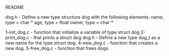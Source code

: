 README

dog.h - Define a new type structure dog with the following elements:
name, type = char *
age, type = float
owner, type = char *

1-init_dog.c - function that initialize a variable of type struct dog
2-print_dog.c - that prints a struct dog
dog.h - Define a new type dog_t as a new name for the type struct dog.
4-new_dog.c - function that creates a new dog.
5-free_dog.c - function that frees dogs.